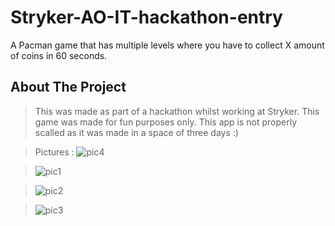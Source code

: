 # Stryker-AO-IT-hackathon-entry


A Pacman game that has multiple levels where you have to collect X amount of coins in 60 seconds. 


## About The Project
> This was made as part of a hackathon whilst working at Stryker. 
> This game was made for fun purposes only. 
> This app is not properly scalled as it was made in a space of three days :) 

>Pictures : 
>![pic4](https://user-images.githubusercontent.com/23193565/119836366-97eda480-bef9-11eb-9723-9df9ecc9e2fb.png)


>![pic1](https://user-images.githubusercontent.com/23193565/119666943-bdad7780-be2d-11eb-9c34-ae50d7704ca8.png)


>![pic2](https://user-images.githubusercontent.com/23193565/119666960-c30ac200-be2d-11eb-9a87-5042e3acbf70.png)


>![pic3](https://user-images.githubusercontent.com/23193565/119666989-c9993980-be2d-11eb-8c12-ab520aa70679.png)




